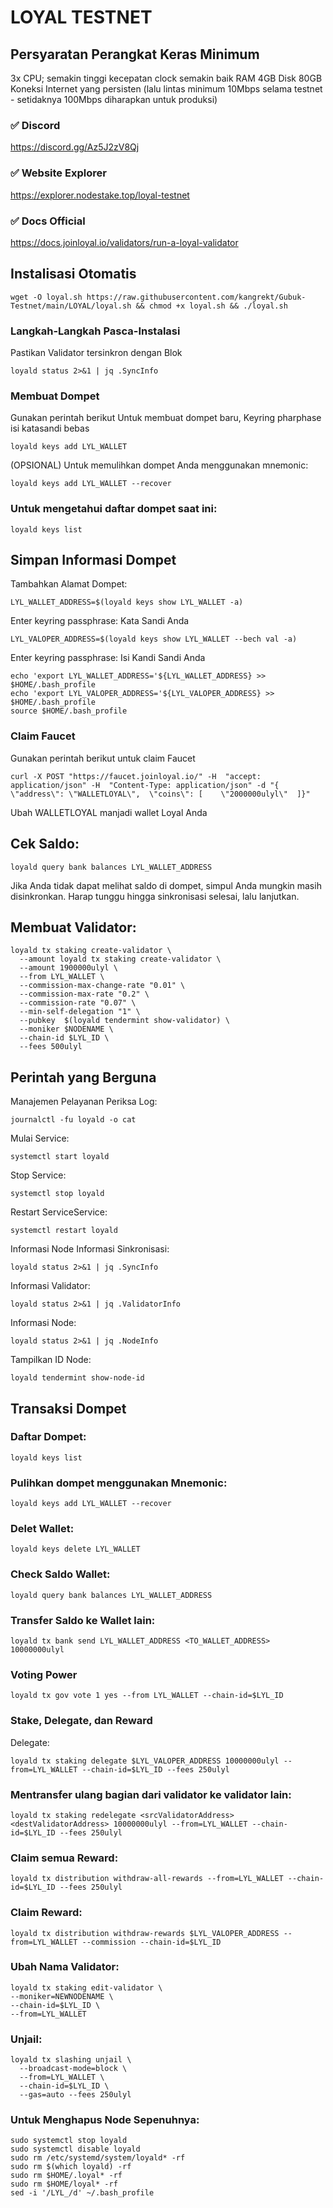 # LOYAL TESTNET

## Persyaratan Perangkat Keras Minimum

3x CPU; semakin tinggi kecepatan clock semakin baik
RAM 4GB
Disk 80GB
Koneksi Internet yang persisten (lalu lintas minimum 10Mbps selama testnet - setidaknya 100Mbps diharapkan untuk produksi)

### ✅️ Discord

https://discord.gg/Az5J2zV8Qj

### ✅️ Website Explorer

https://explorer.nodestake.top/loyal-testnet

### ✅️ Docs Official

https://docs.joinloyal.io/validators/run-a-loyal-validator

## Instalisasi Otomatis

```
wget -O loyal.sh https://raw.githubusercontent.com/kangrekt/Gubuk-Testnet/main/LOYAL/loyal.sh && chmod +x loyal.sh && ./loyal.sh
```

### Langkah-Langkah Pasca-Instalasi

Pastikan Validator tersinkron dengan Blok 

```
loyald status 2>&1 | jq .SyncInfo
```

### Membuat Dompet
Gunakan perintah berikut Untuk membuat dompet baru, Keyring pharphase isi katasandi bebas
```
loyald keys add LYL_WALLET
```
(OPSIONAL) Untuk memulihkan dompet Anda menggunakan mnemonic:
```
loyald keys add LYL_WALLET --recover
```
### Untuk mengetahui daftar dompet saat ini:
```
loyald keys list
```
## Simpan Informasi Dompet

Tambahkan Alamat Dompet:
```
LYL_WALLET_ADDRESS=$(loyald keys show LYL_WALLET -a)
```
Enter keyring passphrase: Kata Sandi Anda
```
LYL_VALOPER_ADDRESS=$(loyald keys show LYL_WALLET --bech val -a)
```
Enter keyring passphrase: Isi Kandi Sandi Anda
```
echo 'export LYL_WALLET_ADDRESS='${LYL_WALLET_ADDRESS} >> $HOME/.bash_profile
echo 'export LYL_VALOPER_ADDRESS='${LYL_VALOPER_ADDRESS} >> $HOME/.bash_profile
source $HOME/.bash_profile
```
### Claim Faucet
Gunakan perintah berikut untuk claim Faucet
```
curl -X POST "https://faucet.joinloyal.io/" -H  "accept: application/json" -H  "Content-Type: application/json" -d "{  \"address\": \"WALLETLOYAL\",  \"coins\": [    \"2000000ulyl\"  ]}"
```
Ubah WALLETLOYAL manjadi wallet Loyal Anda

## Cek Saldo:
```
loyald query bank balances LYL_WALLET_ADDRESS
```
Jika Anda tidak dapat melihat saldo di dompet, simpul Anda mungkin masih disinkronkan. Harap tunggu hingga sinkronisasi selesai, lalu lanjutkan.

## Membuat Validator:
```
loyald tx staking create-validator \
  --amount loyald tx staking create-validator \
  --amount 1900000ulyl \
  --from LYL_WALLET \
  --commission-max-change-rate "0.01" \
  --commission-max-rate "0.2" \
  --commission-rate "0.07" \
  --min-self-delegation "1" \
  --pubkey  $(loyald tendermint show-validator) \
  --moniker $NODENAME \
  --chain-id $LYL_ID \
  --fees 500ulyl
```

## Perintah yang Berguna

Manajemen Pelayanan Periksa Log:

```
journalctl -fu loyald -o cat
```

Mulai Service:

```
systemctl start loyald
```

Stop Service:

```
systemctl stop loyald
```
Restart ServiceService:
```
systemctl restart loyald
```
Informasi Node Informasi Sinkronisasi:
```
loyald status 2>&1 | jq .SyncInfo
```
Informasi Validator:
```
loyald status 2>&1 | jq .ValidatorInfo
```
Informasi Node:
```
loyald status 2>&1 | jq .NodeInfo
```
Tampilkan ID Node:
```
loyald tendermint show-node-id
```
## Transaksi Dompet

### Daftar Dompet:
```
loyald keys list
```
### Pulihkan dompet menggunakan Mnemonic:
```
loyald keys add LYL_WALLET --recover
```
### Delet Wallet:
```
loyald keys delete LYL_WALLET
```
### Check Saldo Wallet:
```
loyald query bank balances LYL_WALLET_ADDRESS
```
### Transfer Saldo ke Wallet lain:
```
loyald tx bank send LYL_WALLET_ADDRESS <TO_WALLET_ADDRESS> 10000000ulyl
```
### Voting Power
```
loyald tx gov vote 1 yes --from LYL_WALLET --chain-id=$LYL_ID
```
### Stake, Delegate, dan Reward

Delegate:
```
loyald tx staking delegate $LYL_VALOPER_ADDRESS 10000000ulyl --from=LYL_WALLET --chain-id=$LYL_ID --fees 250ulyl
```
### Mentransfer ulang bagian dari validator ke validator lain:
```
loyald tx staking redelegate <srcValidatorAddress> <destValidatorAddress> 10000000ulyl --from=LYL_WALLET --chain-id=$LYL_ID --fees 250ulyl
```
### Claim semua Reward:
```
loyald tx distribution withdraw-all-rewards --from=LYL_WALLET --chain-id=$LYL_ID --fees 250ulyl
```
### Claim Reward:
```
loyald tx distribution withdraw-rewards $LYL_VALOPER_ADDRESS --from=LYL_WALLET --commission --chain-id=$LYL_ID
```
### Ubah Nama Validator:
```
loyald tx staking edit-validator \
--moniker=NEWNODENAME \
--chain-id=$LYL_ID \
--from=LYL_WALLET
```
### Unjail:
```
loyald tx slashing unjail \
  --broadcast-mode=block \
  --from=LYL_WALLET \
  --chain-id=$LYL_ID \
  --gas=auto --fees 250ulyl
```
### Untuk Menghapus Node Sepenuhnya:
```
sudo systemctl stop loyald
sudo systemctl disable loyald
sudo rm /etc/systemd/system/loyald* -rf
sudo rm $(which loyald) -rf
sudo rm $HOME/.loyal* -rf
sudo rm $HOME/loyal* -rf
sed -i '/LYL_/d' ~/.bash_profile
```
